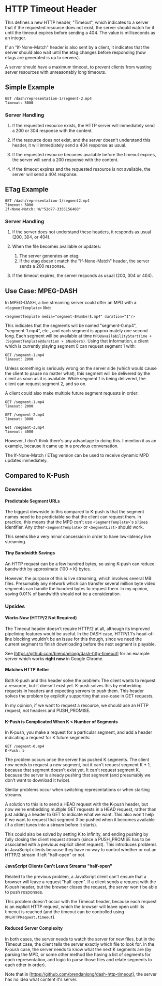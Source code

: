 # HTTP Timeout Header

This defines a new HTTP header, "Timeout", which indicates to a server that if the requested resource does not exist, the server should watch for it until the timeout expires before sending a 404. The value is milliseconds as an integer.

If an "If-None-Match" header is also sent by a client, it indicates that the server should also wait until the etag changes before responding (how etags are generated is up to servers).

A server should have a maximum timeout, to prevent clients from wasting server resources with unreasonably long timeouts.

## Simple Example

    GET /dash/representation-1/segment-2.mp4
    Timeout: 5000

### Server Handling

 1. If the requested resource exists, the HTTP server will immediately send a 200 or 304 response with the content.

 2. If the resource does not exist, and the server doesn't understand this header, it will immediately send a 404 response as usual.

 3. If the requested resource becomes available before the timeout expires, the server will send a 200 response with the content.

 4. If the timeout expires and the requested resource is not available, the server will send a 404 response.

## ETag Example

    GET /dash/representation-1/segment2.mp4
    Timeout: 5000
    If-None-Match: W/"52d77-3355156460"

### Server Handling

 1. If the server does not understand these headers, it responds as usual (200, 304, or 404).

 2. When the file becomes available or updates:

     1. The server generates an etag.
     2. If the etag doesn't match the "If-None-Match" header, the server sends a 200 response.

 3. If the timeout expires, the server responds as usual (200, 304 or 404).

## Use Case: MPEG-DASH

In MPEG-DASH, a live streaming server could offer an MPD with a `<SegmentTemplate>` like:

    <SegmentTemplate media="segment-$Number$.mp4" duration="1"/>

This indicates that the segments will be named "segment-0.mp4", "segment-1.mp4", etc., and each segment is approximately one second long. Each segment will be available at time `MPD@availabilityStartTime + (SegmentTemplate@duration × $Number$)`. Using that information, a client which is currently playing segment 0 can request segment 1 with:

    GET /segment-1.mp4
    Timeout: 2000

Unless something is seriously wrong on the server side (which would cause the client to pause no matter what), this segment will be delivered by the client as soon as it is available. While segment 1 is being delivered, the client can request segment 2, and so on.

A client could also make multiple future segment requests in order:

    GET /segment-1.mp4
    Timeout: 2000

    GET /segment-2.mp4
    Timeout: 3000

    Get /segment-3.mp4
    Timeout: 4000

However, I don't think there's any advantage to doing this. I mention it as an example, because it came up in a previous conversation.

The If-None-Match / ETag version can be used to receive dynamic MPD updates immediately.

## Compared to K-Push

### Downsides

#### Predictable Segment URLs

The biggest downside to this compared to K-push is that the segment names need to be predictable so that the client can request them. In practice, this means that the MPD can't use `<SegmentTemplate>`'s `$Time$` identifier. Any other `<SegmentTemplate>` or `<SegmentList>` should work.

This seems like a very minor concession in order to have low-latency live streaming.

#### Tiny Bandwidth Savings

An HTTP request can be a few hundred bytes, so using K-push can reduce bandwidth by approximate (100 × K) bytes.

However, the purpose of this is live streaming, which involves several MB files. Presumably any network which can transfer several million byte video segments can handle the hundred bytes to request them. In my opinion, saving 0.01% of bandwidth should not be a consideration.

### Upsides

#### Works Now (HTTP/2 Not Required)

The Timeout header doesn't require HTTP/2 at all, although its improved pipelining features would be useful. In the DASH case, HTTP/1.1's head-of-line blocking wouldn't be an issue for this though, since we need the current segment to finish downloading before the next segment is playable.

See [https://github.com/brendanlong/dash-http-timeout] for an example server which works **right now** in Google Chrome.

#### Matches HTTP Better

Both K-push and this header solve the problem: The client wants to request a resource, but it doesn't exist yet. K-push solves this by embedding requests in headers and expecting servers to push them. This header solves the problem by explicitly supporting that use-case in GET requests.

In my opinion, if we want to request a resource, we should use an HTTP request, not headers and PUSH_PROMISE.

#### K-Push is Complicated When K < Number of Segments

In K-push, you make a request for a particular segment, and add a header indicating a request for K future segments:

    GET /segment-0.mp4
    K-Push: 5

The problem occurs once the server has pushed K segments. The client now needs to request a new segment, but it can't request segment K + 1, because that segment doesn't exist yet. It can't request segment K, because the server is already pushing that segment (and presumably we don't want to download it twice).

Similar problems occur when switching representations or when starting streams.

A solution to this is to send a HEAD request with the K-push header, but now we're embedding multiple GET requests in a HEAD request, rather than just adding a header to GET to indicate what we want. This also won't help if we want to request that segment 0 be pushed when it becomes available (if a client tunes into a stream before it starts).

This could also be solved by setting K to infinity, and ending pushing by fully closing the client request stream (since a PUSH_PROMISE has to be associated with a previous explicit client request). This introduces problems in JavaScript clients because they have no way to control whether or not an HTTP/2 stream if left "half-open" or not.

#### JavaScript Clients Can't Leave Streams "half-open"

Related to the previous problem, a JavaScript client can't ensure that a browser will leave a request "half-open". If a client sends a request with the K-push header, but the browser closes the request, the server won't be able to push responses.

This problem doesn't occur with the Timeout header, because each request is an explicit HTTP request, which the browser will leave open until its timeout is reached (and the timeout can be controlled using `XMLHTTPRequest.timeout`).

#### Reduced Server Complexity

In both cases, the server needs to watch the server for new files, but in the Timeout case, the client tells the server exactly which file to look for. In the K-push case, the server needs to know what the next K segments are (by parsing the MPD, or some other method like having a list of segments for each representation, and logic to parse those files and relate segments to each other in order).

Note that in [https://github.com/brendanlong/dash-http-timeout], the server has no idea what content it's server.
